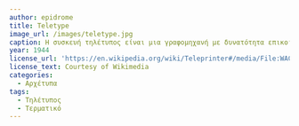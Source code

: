 ```yaml
---
author: epidrome
title: Teletype 
image_url: /images/teletype.jpg
caption: Η συσκευή τηλέτυπος είναι μια γραφομηχανή με δυνατότητα επικοινωνίας που είχε χρησιμοποιηθεί στον τηλέγραφο, οπότε η μεγάλη διαθεσιμότητα και η ωριμότητα του τηλέτυπου οδήγησε στην επιλογή του ως εύχρηστο τερματικό χρήστη για τους πρώτους μεγάλους υπολογιστές καθώς και για τους μίνιϋπολογιστές. Αν και αυτές οι συσκευές δεν χρησιμοποιούνται πλέον, μας έχουν αφήσει την συντομογραφία ΤΤΥ, η οποία εμφανίζεται στα τερματικά κειμένου στο λειτουργικό σύστημα UNIX.
year: 1944 
license_url: 'https://en.wikipedia.org/wiki/Teleprinter#/media/File:WACsOperateTeletype.jpg' 
license_text: Courtesy of Wikimedia 
categories:
  - Αρχέτυπα 
tags:
  - Τηλέτυπος 
  - Τερματικό 
---
```

